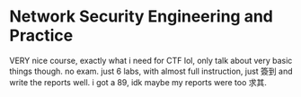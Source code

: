 # Network Security Engineering and Practice

VERY nice course, exactly what i need for CTF lol, only talk about very basic things though. no exam. just 6 labs, with almost full instruction, just 簽到 and write the reports well. i got a 89, idk maybe my reports were too 求其.